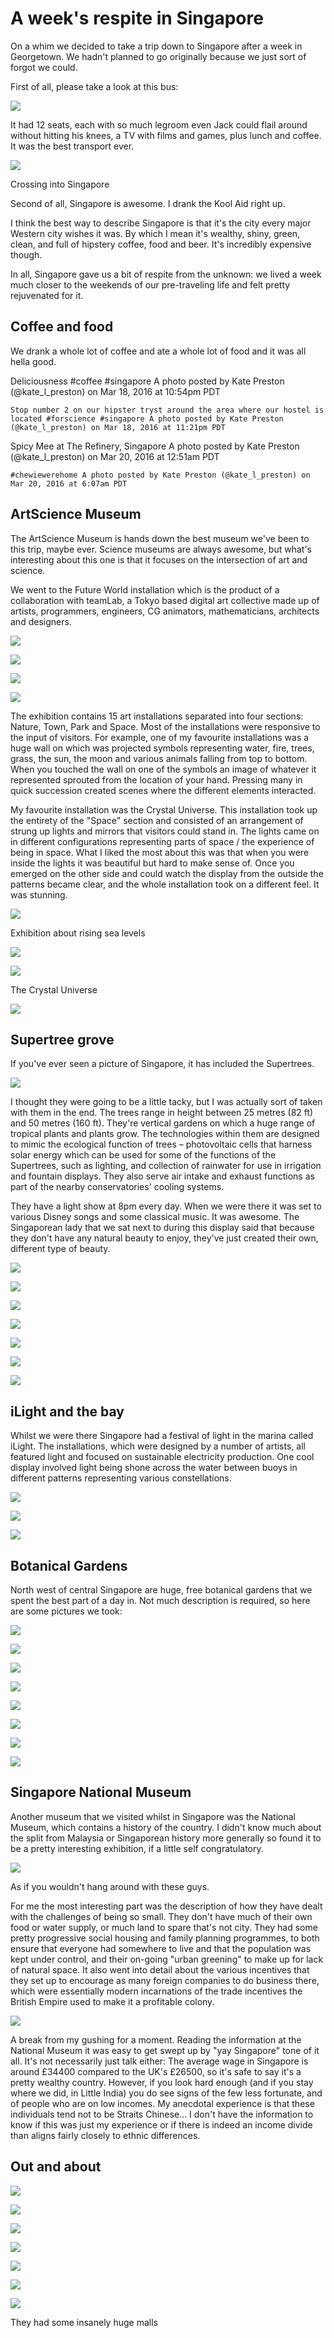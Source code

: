 # A week's respite in Singapore

On a whim we decided to take a trip down to Singapore after a week in Georgetown. We hadn't planned to go originally because we just sort of forgot we could.

First of all, please take a look at this bus:

![](https://dl.dropboxusercontent.com/s/tqxsuj8zyrhjbz8/IMG_1282.jpg?dl=0)

It had 12 seats, each with so much legroom even Jack could flail around without hitting his knees, a TV with films and games, plus lunch and coffee. It was the best transport ever.

![](https://dl.dropboxusercontent.com/s/re09vzckc2h6u2w/IMG_1287.jpg?dl=0)

Crossing into Singapore



Second of all, Singapore is awesome. I drank the Kool Aid right up.

I think the best way to describe Singapore is that it's the city every major Western city wishes it was. By which I mean it's wealthy, shiny, green, clean, and full of hipstery coffee, food and beer. It's incredibly expensive though.

In all, Singapore gave us a bit of respite from the unknown: we lived a week much closer to the weekends of our pre-traveling life and felt pretty rejuvenated for it.

## Coffee and food

We drank a whole lot of coffee and ate a whole lot of food and it was all hella good.

Deliciousness #coffee #singapore A photo posted by Kate Preston (@kate_l_preston) on Mar 18, 2016 at 10:54pm PDT  

    Stop number 2 on our hipster tryst around the area where our hostel is located #forscience #singapore A photo posted by Kate Preston (@kate_l_preston) on Mar 18, 2016 at 11:21pm PDT

Spicy Mee at The Refinery, Singapore A photo posted by Kate Preston (@kate_l_preston) on Mar 20, 2016 at 12:51am PDT  

    #chewiewerehome A photo posted by Kate Preston (@kate_l_preston) on Mar 20, 2016 at 6:07am PDT

## ArtScience Museum

The ArtScience Museum is hands down the best museum we've been to this trip, maybe ever. Science museums are always awesome, but what's interesting about this one is that it focuses on the intersection of art and science.

We went to the Future World installation which is the product of a collaboration with teamLab, a Tokyo based digital art collective made up of artists, programmers, engineers, CG animators, mathematicians, architects and designers.

![](https://dl.dropboxusercontent.com/s/d686ua48y4ttd1f/IMG_1559.jpg?dl=0)

![](https://dl.dropboxusercontent.com/s/fxw8w7y2x0171gj/IMG_1543.jpg?dl=0)

![](https://dl.dropboxusercontent.com/s/ridzsjvt4pbfaia/IMG_1536.jpg?dl=0)

![](https://dl.dropboxusercontent.com/s/o2cm12st4a7h6sv/IMG_1555.jpg?dl=0)

The exhibition contains 15 art installations separated into four sections: Nature, Town, Park and Space. Most of the installations were responsive to the input of visitors. For example, one of my favourite installations was a huge wall on which was projected symbols representing water, fire, trees, grass, the sun, the moon and various animals falling from top to bottom. When you touched the wall on one of the symbols an image of whatever it represented sprouted from the location of your hand. Pressing many in quick succession created scenes where the different elements interacted.

My favourite installation was the Crystal Universe. This installation took up the entirety of the "Space" section and consisted of an arrangement of strung up lights and mirrors that visitors could stand in. The lights came on in different configurations representing parts of space / the experience of being in space. What I liked the most about this was that when you were inside the lights it was beautiful but hard to make sense of. Once you emerged on the other side and could watch the display from the outside the patterns became clear, and the whole installation took on a different feel. It was stunning.

![](https://dl.dropboxusercontent.com/s/aqdkxbkq5g4jhqz/IMG_1541.jpg?dl=0)

Exhibition about rising sea levels

![](https://dl.dropboxusercontent.com/s/at78ne1aafh7t3l/IMG_1537.jpg?dl=0)

![](https://dl.dropboxusercontent.com/s/z9coemodik3bl2v/IMG_1566.jpg?dl=0)

The Crystal Universe

![](https://dl.dropboxusercontent.com/s/iiewx3gvm46jagj/IMG_1567.jpg?dl=0)

## Supertree grove

If you've ever seen a picture of Singapore, it has included the Supertrees.

![](https://dl.dropboxusercontent.com/s/cr8e1gw8073y725/IMG_1344.jpg?dl=0)

I thought they were going to be a little tacky, but I was actually sort of taken with them in the end. The trees range in height between 25 metres (82 ft) and 50 metres (160 ft). They're vertical gardens on which a huge range of tropical plants and plants grow. The technologies within them are designed to mimic the ecological function of trees – photovoltaic cells that harness solar energy which can be used for some of the functions of the Supertrees, such as lighting, and collection of rainwater for use in irrigation and fountain displays. They also serve air intake and exhaust functions as part of the nearby conservatories' cooling systems.

They have a light show at 8pm every day. When we were there it was set to various Disney songs and some classical music. It was awesome. The Singaporean lady that we sat next to during this display said that because they don't have any natural beauty to enjoy, they've just created their own, different type of beauty.

![](https://dl.dropboxusercontent.com/s/dikyap2ya9q664x/IMG_1382.jpg?dl=0)

![](https://dl.dropboxusercontent.com/s/kkphmkf1vc4ijk3/IMG_1368.jpg?dl=0)

![](https://dl.dropboxusercontent.com/s/wwav4ce9uqd3kvx/IMG_1373.jpg?dl=0)

![](https://dl.dropboxusercontent.com/s/ku1xyj8p77qbipv/IMG_1405.jpg?dl=0)

![](https://dl.dropboxusercontent.com/s/pngpq485b45nvxr/IMG_1414.jpg?dl=0)

![](https://dl.dropboxusercontent.com/s/sskd2vhn4qyqm7z/IMG_1436.jpg?dl=0)

![](https://dl.dropboxusercontent.com/s/kkq9v4cf5xgw5i8/IMG_1444.jpg?dl=0)

## iLight and the bay

Whilst we were there Singapore had a festival of light in the marina called iLight. The installations, which were designed by a number of artists, all featured light and focused on sustainable electricity production. One cool display involved light being shone across the water between buoys in different patterns representing various constellations.

![](https://dl.dropboxusercontent.com/s/ommpelhs2ephjjk/IMG_1327.jpg?dl=0)

![](https://dl.dropboxusercontent.com/s/zmnxd8dg7by8d1c/IMG_1332.jpg?dl=0)

![](https://dl.dropboxusercontent.com/s/lftv9rli9izd7gz/IMG_1338.jpg?dl=0)

## Botanical Gardens

North west of central Singapore are huge, free botanical gardens that we spent the best part of a day in. Not much description is required, so here are some pictures we took:

![](https://dl.dropboxusercontent.com/s/pccii2817rp1dq8/IMG_1461.jpg?dl=0)

![](https://dl.dropboxusercontent.com/s/5ugzbqaajjkah1b/IMG_1475.jpg?dl=0)

![](https://dl.dropboxusercontent.com/s/1vszuaox3yq9laj/IMG_1495.jpg?dl=0)

![](https://dl.dropboxusercontent.com/s/mus0l54xjbolxk8/IMG_1510.jpg?dl=0)

![](https://dl.dropboxusercontent.com/s/4bg5kvrgmmgwnw0/IMG_1512.jpg?dl=0)

![](https://dl.dropboxusercontent.com/s/kb1flgnpi9cyhkb/IMG_1513.jpg?dl=0)

![](https://dl.dropboxusercontent.com/s/mfdkmt9cf3ko91i/IMG_1517.jpg?dl=0)

![](https://dl.dropboxusercontent.com/s/bzss46byg8kkw8k/IMG_1522.jpg?dl=0)

## Singapore National Museum

Another museum that we visited whilst in Singapore was the National Museum, which contains a history of the country. I didn't know much about the split from Malaysia or Singaporean history more generally so found it to be a pretty interesting exhibition, if a little self congratulatory.

![](https://dl.dropboxusercontent.com/s/yokm392f45i2439/IMG_1313.jpg?dl=0)

As if you wouldn't hang around with these guys.

For me the most interesting part was the description of how they have dealt with the challenges of being so small. They don't have much of their own food or water supply, or much land to spare that's not city. They had some pretty progressive social housing and family planning programmes, to both ensure that everyone had somewhere to live and that the population was kept under control, and their on-going "urban greening" to make up for lack of natural space. It also went into detail about the various incentives that they set up to encourage as many foreign companies to do business there, which were essentially modern incarnations of the trade incentives the British Empire used to make it a profitable colony.

![](https://dl.dropboxusercontent.com/s/pbgfsnuybyt4ks8/IMG_1314.jpg?dl=0)

A break from my gushing for a moment. Reading the information at the National Museum it was easy to get swept up by "yay Singapore" tone of it all. It's not necessarily just talk either: The average wage in Singapore is around £34400 compared to the UK's £26500, so it's safe to say it's a pretty wealthy country. However, if you look hard enough (and if you stay where we did, in Little India) you do see signs of the few less fortunate, and of people who are on low incomes. My anecdotal experience is that these individuals tend not to be Straits Chinese... I don't have the information to know if this was just my experience or if there is indeed an income divide than aligns fairly closely to ethnic differences.

## Out and about

![](https://dl.dropboxusercontent.com/s/pqj6l721vmm5xdz/IMG_1322.jpg?dl=0)

![](https://dl.dropboxusercontent.com/s/up5uiztsk6ccgva/IMG_1587.jpg?dl=0)

![](https://dl.dropboxusercontent.com/s/8hoaa4fo91zprs1/IMG_1295.jpg?dl=0)

![](https://dl.dropboxusercontent.com/s/1tyzavezh265384/IMG_1299.jpg?dl=0)

![](https://dl.dropboxusercontent.com/s/akb9439vhpezogp/IMG_1301.jpg?dl=0)

![](https://dl.dropboxusercontent.com/s/tew9ob1mpis3uxc/IMG_1305.jpg?dl=0)

![](https://dl.dropboxusercontent.com/s/4sv1u6mv105owxu/IMG_1335.jpg?dl=0)

They had some insanely huge malls
